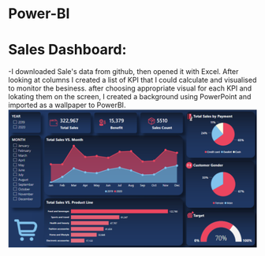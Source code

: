 # Power-BI

# Sales Dashboard:
-I downloaded Sale's data from github, then opened it with Excel. After looking at columns I created a list of KPI that I could calculate and visualised to monitor the besiness. after choosing appropriate visual for each KPI and lokating them on the screen, I created a background using PowerPoint and imported as a wallpaper to PowerBI.
![alt text](https://github.com/MahdyarSadeghi/Power-BI/blob/main/Sales%20Dashboard.png?raw=true)
